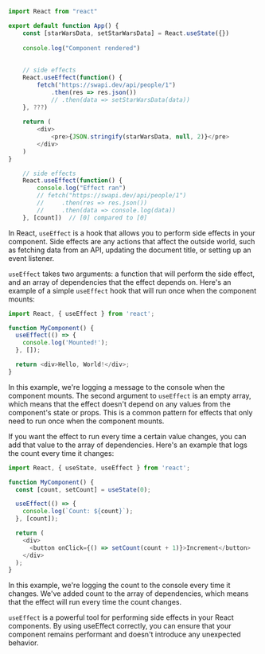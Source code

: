 <!-- ![UseEffect](../images/1.png)
![UseEffect](../images/2.png)
![UseEffect](../images/3.png)
![UseEffect](../images/4.png) -->

```js
import React from "react"

export default function App() {
    const [starWarsData, setStarWarsData] = React.useState({})
    
    console.log("Component rendered")
    
        
    // side effects
    React.useEffect(function() {
        fetch("https://swapi.dev/api/people/1")
            .then(res => res.json())
            // .then(data => setStarWarsData(data))
    }, ???)
    
    return (
        <div>
            <pre>{JSON.stringify(starWarsData, null, 2)}</pre>
        </div>
    )
}
```

```js
    // side effects
    React.useEffect(function() {
        console.log("Effect ran")
        // fetch("https://swapi.dev/api/people/1")
        //     .then(res => res.json())
        //     .then(data => console.log(data))
    }, [count])  // [0] compared to [0]
```

In React, `useEffect` is a hook that allows you to perform side effects in your component. Side effects are any actions that affect the outside world, such as fetching data from an API, updating the document title, or setting up an event listener.

`useEffect` takes two arguments: a function that will perform the side effect, and an array of dependencies that the effect depends on. Here's an example of a simple `useEffect` hook that will run once when the component mounts:

```js
import React, { useEffect } from 'react';

function MyComponent() {
  useEffect(() => {
    console.log('Mounted!');
  }, []);

  return <div>Hello, World!</div>;
}
```
In this example, we're logging a message to the console when the component mounts. The second argument to `useEffect` is an empty array, which means that the effect doesn't depend on any values from the component's state or props. This is a common pattern for effects that only need to run once when the component mounts.

If you want the effect to run every time a certain value changes, you can add that value to the array of dependencies. Here's an example that logs the count every time it changes:

```js
import React, { useState, useEffect } from 'react';

function MyComponent() {
  const [count, setCount] = useState(0);

  useEffect(() => {
    console.log(`Count: ${count}`);
  }, [count]);

  return (
    <div>
      <button onClick={() => setCount(count + 1)}>Increment</button>
    </div>
  );
}
```

In this example, we're logging the count to the console every time it changes. We've added count to the array of dependencies, which means that the effect will run every time the count changes.

`useEffect` is a powerful tool for performing side effects in your React components. By using useEffect correctly, you can ensure that your component remains performant and doesn't introduce any unexpected behavior.